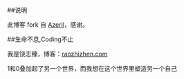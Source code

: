 ##说明

此博客 fork 自 [Azeril](http://azeril.me/)，感谢。

##生命不息,Coding不止

我是饶志臻，博客：[raozhizhen.com](http://raozhizhen.com)

1和0叠加起了另一个世界，而我想在这个世界里塑造另一个自己
